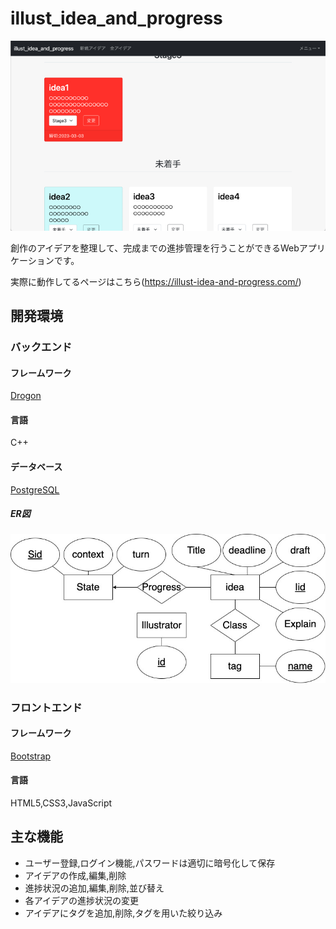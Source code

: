 # illust_idea_and_progress

![illust-idea-and-progress toppage](img_readme/img_idea.jpg)

創作のアイデアを整理して、完成までの進捗管理を行うことができるWebアプリケーションです。

実際に動作してるページはこちら(<https://illust-idea-and-progress.com/>)

## 開発環境

### バックエンド

#### フレームワーク

[Drogon](https://drogon.org/)

#### 言語

C++

#### データベース

[PostgreSQL](https://www.postgresql.org/)

##### ER図

![ER図](/img_readme/IIAP_DB_renew.jpg)

### フロントエンド

#### フレームワーク

[Bootstrap](https://getbootstrap.jp/)

#### 言語

HTML5,CSS3,JavaScript

## 主な機能

- ユーザー登録,ログイン機能,パスワードは適切に暗号化して保存
- アイデアの作成,編集,削除
- 進捗状況の追加,編集,削除,並び替え
- 各アイデアの進捗状況の変更
- アイデアにタグを追加,削除,タグを用いた絞り込み

